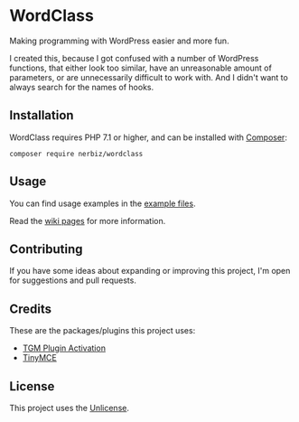 # WordClass

Making programming with WordPress easier and more fun.

I created this, because I got confused with a number of WordPress functions, that either look too similar, have an unreasonable amount of parameters, or are unnecessarily difficult to work with. And I didn't want to always search for the names of hooks.

## Installation

WordClass requires PHP 7.1 or higher, and can be installed with [Composer](https://getcomposer.org/):
```
composer require nerbiz/wordclass
```

## Usage

You can find usage examples in the [example files](https://github.com/nerbiz/wordclass/tree/master/example).

Read the [wiki pages](https://github.com/nerbiz/wordclass/wiki) for more information.

## Contributing

If you have some ideas about expanding or improving this project, I'm open for suggestions and pull requests.

## Credits

These are the packages/plugins this project uses:
* [TGM Plugin Activation](https://github.com/tgmpa/tgm-plugin-activation)
* [TinyMCE](https://github.com/tinymce/tinymce)

## License

This project uses the [Unlicense](http://unlicense.org/).
